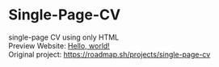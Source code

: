# Single-Page-CV
single-page CV using only HTML <br>
Preview Website: <a href="https://ohmkittichot.github.io/Single-Page-CV/" target="_blank">Hello, world!</a><br>
Original project: https://roadmap.sh/projects/single-page-cv
